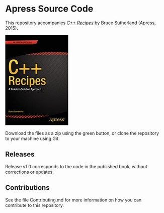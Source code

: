 # Apress Source Code

This repository accompanies [*C++ Recipes*](http://www.apress.com/9781484201589) by Bruce  Sutherland (Apress, 2015).

![Cover image](9781484201589.jpg)

Download the files as a zip using the green button, or clone the repository to your machine using Git.

## Releases

Release v1.0 corresponds to the code in the published book, without corrections or updates.

## Contributions

See the file Contributing.md for more information on how you can contribute to this repository.
